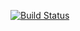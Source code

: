 [![Build Status](https://travis-ci.com/carterax/benevolent.svg?token=gWPzuGERN8x1jjUxpVod&branch=main)](https://travis-ci.com/carterax/benevolent)
